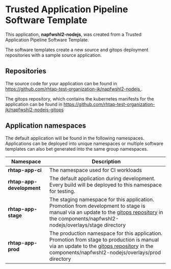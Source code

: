 # Trusted Application Pipeline Software Template

This application, **napfwshl2-nodejs**, was created from a Trusted Application Pipeline Software Template.

The software templates create a new source and gitops deployment repositories with a sample source application. 

## Repositories

The source code for your application can be found in [https://github.com/rhtap-test-organization-jk/napfwshl2-nodejs ](https://github.com/rhtap-test-organization-jk/napfwshl2-nodejs ).
 
The gitops repository, which contains the kubernetes manifests for the application can be found in 
[https://github.com/rhtap-test-organization-jk/napfwshl2-nodejs-gitops ](https://github.com/rhtap-test-organization-jk/napfwshl2-nodejs-gitops ) 

## Application namespaces 

The default application will be found in the following namespaces. Applications can be deployed into unique namespaces or multiple software templates can also bet generated into the same group namespaces.  

|  Namespace   |  Description   |  
| -------- | -------- |
| **rhtap-app-ci** | The namespace used for CI workloads |
| **rhtap-app-development** | The default application during development. Every build will be deployed to this namespace for testing. |
| **rhtap-app-stage** | The staging namespace for this application. Promotion from development to stage is manual via an update to the [gitops repository](https://github.com/rhtap-test-organization-jk/napfwshl2-nodejs-gitops ) in the components/napfwshl2-nodejs/overlays/stage directory |
| **rhtap-app-prod** | The production namespace for this application. Promotion from stage to production is manual via an update to the [gitops repository](https://github.com/rhtap-test-organization-jk/napfwshl2-nodejs-gitops ) in the components/napfwshl2-nodejs/overlays/prod directory |